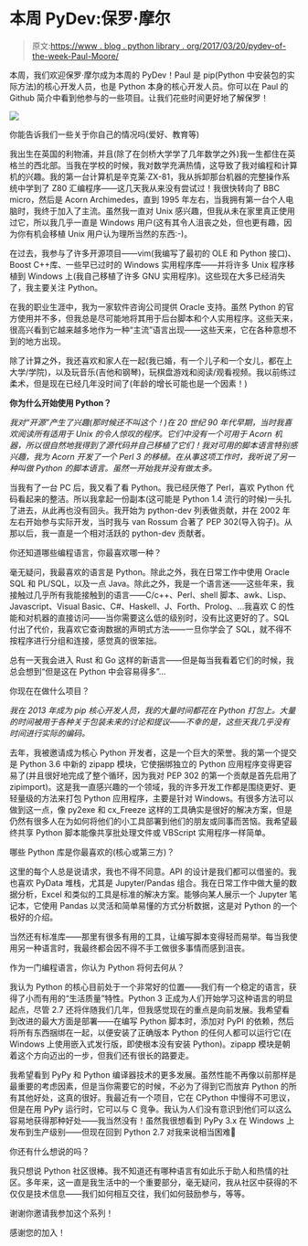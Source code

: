 # 本周 PyDev:保罗·摩尔

> 原文:[https://www . blog . python library . org/2017/03/20/pydev-of-the-week-Paul-Moore/](https://www.blog.pythonlibrary.org/2017/03/20/pydev-of-the-week-paul-moore/)

本周，我们欢迎保罗·摩尔成为本周的 PyDev！Paul 是 pip(Python 中安装包的实际方法)的核心开发人员，也是 Python 本身的核心开发人员。你可以在 Paul 的 Github 简介中看到他参与的一些项目。让我们花些时间更好地了解保罗！

![](../Images/f975a97aac374f0c4a48a3026316a002.png)

你能告诉我们一些关于你自己的情况吗(爱好、教育等)

我出生在英国的利物浦，并且(除了在剑桥大学学了几年数学之外)我一生都住在英格兰的西北部。当我在学校的时候，我对数学充满热情，这导致了我对编程和计算机的兴趣。我的第一台计算机是辛克莱·ZX-81，我从拆卸那台机器的完整操作系统中学到了 Z80 汇编程序——这几天我从来没有尝试过！我很快转向了 BBC micro，然后是 Acorn Archimedes，直到 1995 年左右，当我拥有第一台个人电脑时，我终于加入了主流。虽然我一直对 Unix 感兴趣，但我从未在家里真正使用过它，所以我几乎一直是 Windows 用户(这有其令人沮丧之处，但也更有趣，因为你有机会移植 Unix 用户认为理所当然的东西:-)。

在过去，我参与了许多开源项目——vim(我编写了最初的 OLE 和 Python 接口)、Boost C++库、一些早已过时的 Windows 实用程序库——并将许多 Unix 程序移植到 Windows 上(我自己移植了许多 GNU 实用程序)。这些现在大多已经消失了，我主要关注 Python。

在我的职业生涯中，我为一家软件咨询公司提供 Oracle 支持。虽然 Python 的官方使用并不多，但我总是尽可能地将其用于后台脚本和个人实用程序。这些天来，很高兴看到它越来越多地作为一种“主流”语言出现——这些天来，它在各种意想不到的地方出现。

除了计算之外，我还喜欢和家人在一起(我已婚，有一个儿子和一个女儿，都在上大学/学院)，以及玩音乐(吉他和钢琴)，玩棋盘游戏和阅读/观看视频。我以前练过柔术，但是现在已经几年没时间了(年龄的增长可能也是一个因素！)

**你为什么开始使用 Python？**

*我对“开源”产生了兴趣(那时候还不叫这个！)在 20 世纪 90 年代早期，当时我喜欢阅读所有适用于 Unix 的令人惊叹的程序。它们中没有一个可用于 Acorn 机器，所以很自然地我得到了源代码并自己移植了它们！我对可用的脚本语言特别感兴趣，我为 Acorn 开发了一个 Perl 3 的移植。在从事这项工作时，我听说了另一种叫做 Python 的脚本语言。虽然一开始我并没有做太多。*

当我有了一台 PC 后，我又看了看 Python。我已经厌倦了 Perl，喜欢 Python 代码看起来的整洁。所以我拿起一份副本(这可能是 Python 1.4 流行的时候)一头扎了进去，从此再也没有回头。我开始为 python-dev 列表做贡献，并在 2002 年左右开始参与实际开发，当时我与 van Rossum 合著了 PEP 302(导入钩子)。从那以后，我一直是一个相对活跃的 python-dev 贡献者。

你还知道哪些编程语言，你最喜欢哪一种？

毫无疑问，我最喜欢的语言是 Python。除此之外，我在日常工作中使用 Oracle SQL 和 PL/SQL，以及一点 Java。除此之外，我是一个语言迷——这些年来，我接触过几乎所有我能接触到的语言——C/c++、Perl、shell 脚本、awk、Lisp、Javascript、Visual Basic、C#、Haskell、J、Forth、Prolog、...我喜欢 C 的性能和对机器的直接访问——当你需要这么低的级别时，没有比这更好的了。SQL 付出了代价，我喜欢它查询数据的声明式方法——一旦你学会了 SQL，就不得不按程序进行分组和连接，感觉真的很笨拙。

总有一天我会进入 Rust 和 Go 这样的新语言——但是每当我看着它们的时候，我总会想到“但是这在 Python 中会容易得多”...

你现在在做什么项目？

*我在 2013 年成为 pip 核心开发人员，我的大量时间都花在 Python 打包上。大量的时间被用于各种关于包装未来的讨论和提议——不幸的是，这些天我几乎没有时间进行实际的编码。*

去年，我被邀请成为核心 Python 开发者，这是一个巨大的荣誉。我的第一个提交是 Python 3.6 中新的 zipapp 模块，它使捆绑独立的 Python 应用程序变得更容易了(并且很好地完成了整个循环，因为我对 PEP 302 的第一个贡献是首先启用了 zipimport)。这是我一直感兴趣的一个领域，我的许多开发工作都是围绕更好、更轻量级的方法来打包 Python 应用程序，主要是针对 Windows。有很多方法可以做到这一点，像 py2exe 和 cx_Freeze 这样的工具确实是很好的解决方案，但是仍然有很多人在为如何将他们的小工具部署到他们的朋友或同事而苦恼。我希望最终共享 Python 脚本能像共享批处理文件或 VBScript 实用程序一样简单。

哪些 Python 库是你最喜欢的(核心或第三方)？

这里的每个人总是说请求，我也不得不同意。API 的设计是我们都可以借鉴的。我也喜欢 PyData 堆栈，尤其是 Jupyter/Pandas 组合。我在日常工作中做大量的数据分析，Excel 和类似的工具是标准的解决方案。能够向某人展示一个 Jupyter 笔记本，它使用 Pandas 以灵活和简单易懂的方式分析数据，这是对 Python 的一个极好的介绍。

当然还有标准库——那里有很多有用的工具，让编写脚本变得轻而易举。每当我使用另一种语言时，我最终都会因不得不手工做很多事情而感到沮丧。

作为一门编程语言，你认为 Python 将何去何从？

我认为 Python 的核心目前处于一个非常好的位置——我们有一个稳定的语言，获得了小而有用的“生活质量”特性。Python 3 正成为人们开始学习这种语言的明显起点，尽管 2.7 还将伴随我们几年，但我感觉现在的重点是向前发展。我希望看到改进的最大方面是部署——在编写 Python 脚本时，添加对 PyPI 的依赖，然后将所有东西捆绑在一起，以便安装了正确版本 Python 的任何人都可以运行它(在 Windows 上使用嵌入式发行版，即使根本没有安装 Python)。zipapp 模块是朝着这个方向迈出的一步，但我们还有很长的路要走。

我希望看到 PyPy 和 Python 编译器技术的更多发展。虽然性能不再像以前那样是最重要的考虑因素，但是当你需要它的时候，不必为了得到它而放弃 Python 的所有其他好处，这真的很好。我最近有一个项目，它在 CPython 中慢得不可思议，但是在用 PyPy 运行时，它可以与 C 竞争。我认为人们没有意识到他们可以这么容易地获得那种好处——我当然没有！虽然我很想看到 PyPy 3.x 在 Windows 上发布到生产级别——但现在回到 Python 2.7 对我来说相当困难🙂

你还有什么想说的吗？

我只想说 Python 社区很棒。我不知道还有哪种语言有如此乐于助人和热情的社区。多年来，这一直是我生活中的一个重要部分，毫无疑问，我从社区中获得的不仅仅是技术信息——我们如何相互交往，我们如何鼓励参与，等等。

谢谢你邀请我参加这个系列！

感谢您的加入！